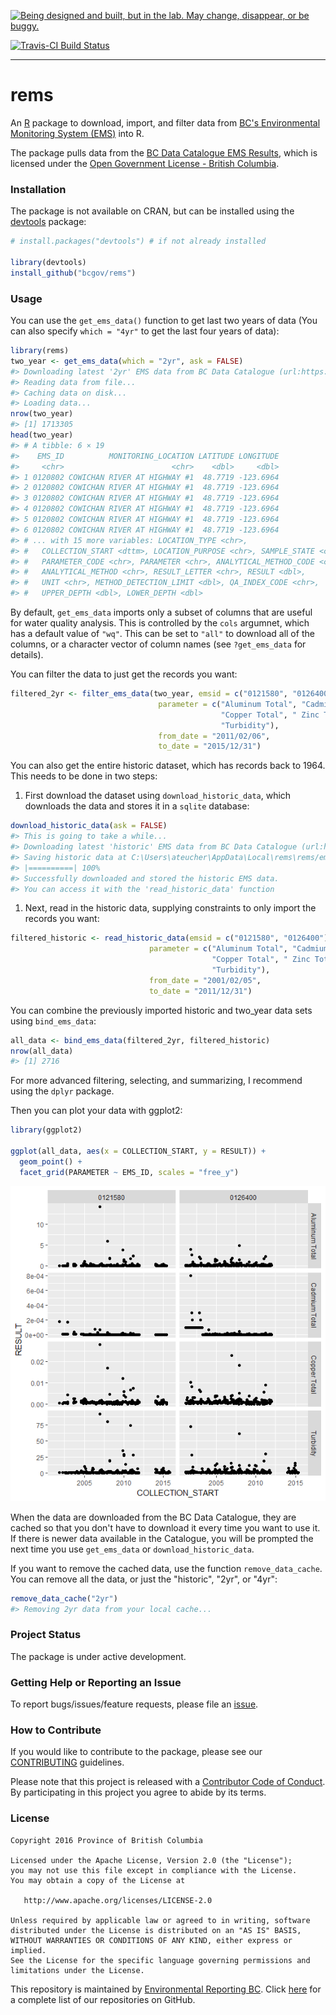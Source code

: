 
<!-- README.md is generated from README.Rmd. Please edit that file -->
<a rel="Exploration" href="https://github.com/BCDevExchange/docs/blob/master/discussion/projectstates.md"><img alt="Being designed and built, but in the lab. May change, disappear, or be buggy." style="border-width:0" src="http://bcdevexchange.org/badge/2.svg" title="Being designed and built, but in the lab. May change, disappear, or be buggy." /></a>

[![Travis-CI Build Status](https://travis-ci.org/bcgov/rems.svg?branch=master)](https://travis-ci.org/bcgov/rems)

------------------------------------------------------------------------

rems
====

An [R](https://www.r-project.org) package to download, import, and filter data from [BC's Environmental Monitoring System (EMS)](http://www2.gov.bc.ca/gov/content?id=47D094EF8CF94B5A85F62F03D4956C0C) into R.

The package pulls data from the [BC Data Catalogue EMS Results](https://catalogue.data.gov.bc.ca/dataset/949f2233-9612-4b06-92a9-903e817da659), which is licensed under the [Open Government License - British Columbia](http://www2.gov.bc.ca/gov/content?id=A519A56BC2BF44E4A008B33FCF527F61).

### Installation

The package is not available on CRAN, but can be installed using the [devtools](https://github.com/hadley/devtools) package:

``` r
# install.packages("devtools") # if not already installed

library(devtools)
install_github("bcgov/rems")
```

### Usage

You can use the `get_ems_data()` function to get last two years of data (You can also specify `which = "4yr"` to get the last four years of data):

``` r
library(rems)
two_year <- get_ems_data(which = "2yr", ask = FALSE)
#> Downloading latest '2yr' EMS data from BC Data Catalogue (url:https://pub.data.gov.bc.ca/datasets/949f2233-9612-4b06-92a9-903e817da659/ems_sample_results_current_explained.csv)
#> Reading data from file...
#> Caching data on disk...
#> Loading data...
nrow(two_year)
#> [1] 1713305
head(two_year)
#> # A tibble: 6 × 19
#>    EMS_ID          MONITORING_LOCATION LATITUDE LONGITUDE
#>     <chr>                        <chr>    <dbl>     <dbl>
#> 1 0120802 COWICHAN RIVER AT HIGHWAY #1  48.7719 -123.6964
#> 2 0120802 COWICHAN RIVER AT HIGHWAY #1  48.7719 -123.6964
#> 3 0120802 COWICHAN RIVER AT HIGHWAY #1  48.7719 -123.6964
#> 4 0120802 COWICHAN RIVER AT HIGHWAY #1  48.7719 -123.6964
#> 5 0120802 COWICHAN RIVER AT HIGHWAY #1  48.7719 -123.6964
#> 6 0120802 COWICHAN RIVER AT HIGHWAY #1  48.7719 -123.6964
#> # ... with 15 more variables: LOCATION_TYPE <chr>,
#> #   COLLECTION_START <dttm>, LOCATION_PURPOSE <chr>, SAMPLE_STATE <chr>,
#> #   PARAMETER_CODE <chr>, PARAMETER <chr>, ANALYTICAL_METHOD_CODE <chr>,
#> #   ANALYTICAL_METHOD <chr>, RESULT_LETTER <chr>, RESULT <dbl>,
#> #   UNIT <chr>, METHOD_DETECTION_LIMIT <dbl>, QA_INDEX_CODE <chr>,
#> #   UPPER_DEPTH <dbl>, LOWER_DEPTH <dbl>
```

By default, `get_ems_data` imports only a subset of columns that are useful for water quality analysis. This is controlled by the `cols` argumnet, which has a default value of `"wq"`. This can be set to `"all"` to download all of the columns, or a character vector of column names (see `?get_ems_data` for details).

You can filter the data to just get the records you want:

``` r
filtered_2yr <- filter_ems_data(two_year, emsid = c("0121580", "0126400"), 
                                 parameter = c("Aluminum Total", "Cadmium Total", 
                                               "Copper Total", " Zinc Total", 
                                               "Turbidity"),
                                 from_date = "2011/02/06", 
                                 to_date = "2015/12/31")
```

You can also get the entire historic dataset, which has records back to 1964. This needs to be done in two steps:

1.  First download the dataset using `download_historic_data`, which downloads the data and stores it in a `sqlite` database:

``` r
download_historic_data(ask = FALSE)
#> This is going to take a while...
#> Downloading latest 'historic' EMS data from BC Data Catalogue (url:https://pub.data.gov.bc.ca/datasets/949f2233-9612-4b06-92a9-903e817da659/ems_sample_results_historic_expanded.zip)
#> Saving historic data at C:\Users\ateucher\AppData\Local\rems\rems/ems.sqlite
#> |==========| 100%
#> Successfully downloaded and stored the historic EMS data.
#> You can access it with the 'read_historic_data' function
```

1.  Next, read in the historic data, supplying constraints to only import the records you want:

``` r
filtered_historic <- read_historic_data(emsid = c("0121580", "0126400"),
                               parameter = c("Aluminum Total", "Cadmium Total",
                                             "Copper Total", " Zinc Total",
                                             "Turbidity"),
                               from_date = "2001/02/05",
                               to_date = "2011/12/31")
```

You can combine the previously imported historic and two\_year data sets using `bind_ems_data`:

``` r
all_data <- bind_ems_data(filtered_2yr, filtered_historic)
nrow(all_data)
#> [1] 2716
```

For more advanced filtering, selecting, and summarizing, I recommend using the `dplyr` package.

Then you can plot your data with ggplot2:

``` r
library(ggplot2)

ggplot(all_data, aes(x = COLLECTION_START, y = RESULT)) + 
  geom_point() + 
  facet_grid(PARAMETER ~ EMS_ID, scales = "free_y")
```

![](fig/README-unnamed-chunk-9-1.png)

When the data are downloaded from the BC Data Catalogue, they are cached so that you don't have to download it every time you want to use it. If there is newer data available in the Catalogue, you will be prompted the next time you use `get_ems_data` or `download_historic_data`.

If you want to remove the cached data, use the function `remove_data_cache`. You can remove all the data, or just the "historic", "2yr", or "4yr":

``` r
remove_data_cache("2yr")
#> Removing 2yr data from your local cache...
```

### Project Status

The package is under active development.

### Getting Help or Reporting an Issue

To report bugs/issues/feature requests, please file an [issue](https://github.com/bcgov/rcaaqs/issues/).

### How to Contribute

If you would like to contribute to the package, please see our [CONTRIBUTING](CONTRIBUTING.md) guidelines.

Please note that this project is released with a [Contributor Code of Conduct](CODE_OF_CONDUCT.md). By participating in this project you agree to abide by its terms.

### License

    Copyright 2016 Province of British Columbia

    Licensed under the Apache License, Version 2.0 (the "License");
    you may not use this file except in compliance with the License.
    You may obtain a copy of the License at 

       http://www.apache.org/licenses/LICENSE-2.0

    Unless required by applicable law or agreed to in writing, software
    distributed under the License is distributed on an "AS IS" BASIS,
    WITHOUT WARRANTIES OR CONDITIONS OF ANY KIND, either express or implied.
    See the License for the specific language governing permissions and
    limitations under the License.

This repository is maintained by [Environmental Reporting BC](http://www2.gov.bc.ca/gov/content?id=FF80E0B985F245CEA62808414D78C41B). Click [here](https://github.com/bcgov/EnvReportBC-RepoList) for a complete list of our repositories on GitHub.

